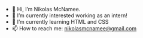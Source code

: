 - 👋 Hi, I’m Nikolas McNamee.
- 👀 I’m currently interested working as an intern!
- 🌱 I’m currently learning HTML and CSS
- 📫 How to reach me: nikolasmcnamee@gmail.com

<!---
- 💞️ I’m looking to collaborate on ...
NRM87/NRM87 is a ✨ special ✨ repository because its `README.md` (this file) appears on your GitHub profile.
You can click the Preview link to take a look at your changes.
--->
